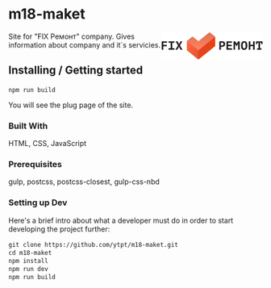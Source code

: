 # m18-maket
<img src="./assets/logotype.png" alt="Logo of the project" align="right">
Site for "FIX Ремонт" company. Gives information about company and it`s servicies.

## Installing / Getting started
```shell
npm run build
```

You will see the plug page of the site.

### Built With
HTML, CSS, JavaScript


### Prerequisites
 gulp, postcss, postcss-closest, gulp-css-nbd
 
 ### Setting up Dev

Here's a brief intro about what a developer must do in order to start developing
the project further:

```shell
git clone https://github.com/ytpt/m18-maket.git
cd m18-maket
npm install
npm run dev
npm run build
```
